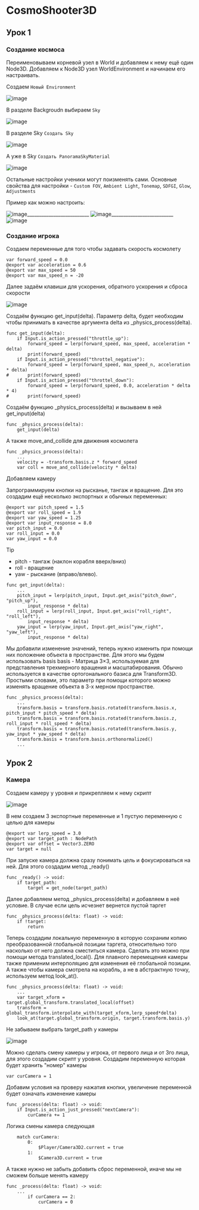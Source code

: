 # CosmoShooter3D

## Урок 1

### Создание космоса

Переименовываем корневой узел в World и добавляем к нему ещё один Node3D. Добавляем к Node3D узел WorldEnvironment и начинаем его настраивать.

Создаем `Новый Environment`

![image](https://github.com/user-attachments/assets/70497967-373a-4c46-96b0-34c052d21174)

В разделе Backgroudn выбираем `Sky`

![image](https://github.com/user-attachments/assets/bb5bbe02-dbf7-4650-b1b7-d3a80840ceac)

В разделе Sky `Создать Sky`

![image](https://github.com/user-attachments/assets/98181a7c-2e83-4a48-acd5-3dda31a0582a)

А уже в Sky `Создать PanoramaSkyMaterial`

![image](https://github.com/user-attachments/assets/3ec7c941-483f-4cca-af8d-644ece8b983a)

Остальные настройки ученики могут поизменять сами. Основные свойства для настройки - `Custom FOV`, `Ambient Light`, `Tonemap`, `SDFGI`, `Glow`, `Adjustments`

Пример как можно настроить:

![image](https://github.com/user-attachments/assets/18db1442-fcc1-4bb9-a852-a5867a199ee9)__________________________
![image](https://github.com/user-attachments/assets/e1fe6a6f-dddf-4c5a-927d-5054beab9fb2)__________________________
![image](https://github.com/user-attachments/assets/f21e9c54-47a8-49c6-8679-dd14c80385ea)

### Создание игрока

Создаем переменные для того чтобы задавать скорость космолету

```gdscript
var forward_speed = 0.0
@export var acceleration = 0.6
@export var max_speed = 50
@export var max_speed_n = -20
```

Далее задаём клавиши для ускорения, обратного ускорения и сброса скорости

![image](https://github.com/user-attachments/assets/db609b4c-3399-4275-a291-a01247a78c47)

Создаём функцию get_input(delta). Параметр delta, будет необходим чтобы принимать в качестве аргумента delta из _physics_process(delta). 

```gdscript
func get_input(delta):
	if Input.is_action_pressed("throttle_up"):
		forward_speed = lerp(forward_speed, max_speed, acceleration * delta)
		print(forward_speed)
	if Input.is_action_pressed("throttel_negative"):
		forward_speed = lerp(forward_speed, max_speed_n, acceleration * delta)
#		print(forward_speed)
	if Input.is_action_pressed("throttel_down"):
		forward_speed = lerp(forward_speed, 0.0, acceleration * delta * 4)
#		print(forward_speed)
```

Создаём функцию _physics_process(delta) и вызываем в ней get_input(delta)

```gdscript
func _physics_process(delta):
	get_input(delta)
```

А также move_and_collide для движения космолета

```gdscript
func _physics_process(delta):
	...
	velocity = -transform.basis.z * forward_speed
	var coll = move_and_collide(velocity * delta)
```

Добавляем камеру

Запрограммируем кнопки на рысканье, тангаж и вращение. Для это создадим ещё несколько экспортных и обычных переменных:

```gdscript
@export var pitch_speed = 1.5
@export var roll_speed = 1.9
@export var yaw_speed = 1.25
@export var input_response = 8.0
var pitch_input = 0.0
var roll_input = 0.0
var yaw_input = 0.0
```

> [!Tip]
> * pitch - тангаж (наклон корабля вверх/вниз)
> * roll - вращение
> * yaw - рыскание (вправо/влево).<br>

```gdscript
func get_input(delta):
	...
	pitch_input = lerp(pitch_input, Input.get_axis("pitch_down", "pitch_up"),
		input_response * delta)
	roll_input = lerp(roll_input, Input.get_axis("roll_right", "roll_left"), 
		input_response * delta)
	yaw_input = lerp(yaw_input, Input.get_axis("yaw_right", "yaw_left"),
		input_response * delta)
```

Мы добавили изменение значений, теперь нужно изменить при помощи них положение объекта в пространстве. Для этого мы будем использовать basis 
basis - Матрица 3×3, используемая для представления трехмерного вращения и масштабирования. Обычно используется в качестве ортогонального базиса для Transform3D. Простыми словами, это параметр при помощи которого можно изменять вращение объекта в 3-х мерном пространстве.

```gdscript
func _physics_process(delta):
	...
	transform.basis = transform.basis.rotated(transform.basis.x, pitch_input * pitch_speed * delta)
	transform.basis = transform.basis.rotated(transform.basis.z, roll_input * roll_speed * delta)
	transform.basis = transform.basis.rotated(transform.basis.y, yaw_input * yaw_speed * delta)
	transform.basis = transform.basis.orthonormalized()
	...
```

## Урок 2

### Камера

Создаем камеру у уровня и прикрепляем к нему скрипт

![image](https://github.com/user-attachments/assets/f439a2b1-7437-4b01-9d32-349045864fbd)

В нем создаем 3 экспортные переменные и 1 пустую переменную с целью для камеры

```gdscript
@export var lerp_speed = 3.0
@export var target_path : NodePath
@export var offset = Vector3.ZERO
var target = null
```

При запуске камера должна сразу понимать цель и фокусироваться на ней. Для этого создадим метод _ready()

```gdscript
func _ready() -> void:
	if target_path:
		target = get_node(target_path)
```

Далее добавляем метод _physics_process(delta) и добавляем в неё условие. В случае если цель исчезнет вернется пустой таргет

```gdscript
func _physics_process(delta: float) -> void:
	if !target:
		return
```

Теперь создадим локальную переменную в которую сохраним копию преобразованной глобальной позиции таргета, относительно того насколько от него должна сместиться камера. Сделать это можно при помощи метода translated_local(). Для плавного перемещения камеры также применим интерполяцию для изменения её глобальной позиции. А также чтобы камера смотрела на корабль, а не в абстрактную точку, используем метод look_at().

```gdscript
func _physics_process(delta: float) -> void:
	...
	var target_xform = target.global_transform.translated_local(offset)
	transform = global_transform.interpolate_with(target_xform,lerp_speed*delta)
	look_at(target.global_transform.origin, target.transform.basis.y)
```

Не забываем выбрать target_path у камеры

![image](https://github.com/user-attachments/assets/56451ea1-959c-4763-b29f-afb3c4d2f7e5)

Можно сделать смену камеры у игрока, от первого лица и от 3го лица, для этого создадим скрипт у уровня. Создадим переменную которая будет хранить "номер" камеры

```gdscript
var curCamera = 1
```

Добавим условия на проверу нажатия кнопки, увеличение переменной будет означать изменение камеры

```gdscript
func _process(delta: float) -> void:
	if Input.is_action_just_pressed("nextCamera"):
		curCamera += 1
```

Логика смены камера следующая

```gdscript
	match curCamera:
		0:
			$Player/Camera3D2.current = true
		1:
			$Camera3D.current = true
```

А также нужно не забыть добавить сброс переменной, иначе мы не сможем больше менять камеру
```gdscript
func _process(delta: float) -> void:
	...
		if curCamera == 2:
			curCamera = 0
```
